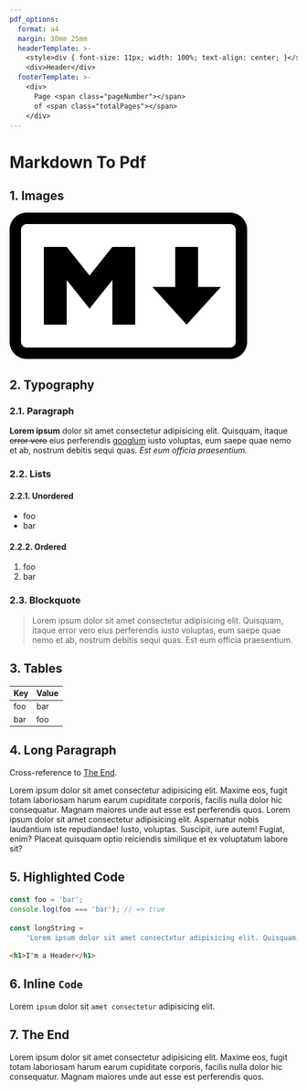 ```yaml
---
pdf_options:
  format: a4
  margin: 30mm 25mm
  headerTemplate: >-
    <style>div { font-size: 11px; width: 100%; text-align: center; }</style>
    <div>Header</div>
  footerTemplate: >-
    <div>
      Page <span class="pageNumber"></span>
      of <span class="totalPages"></span>
    </div>
---
```


# Markdown To Pdf

## 1. Images

![Markdown Mark](markdown-mark.svg)

## 2. Typography

### 2.1. Paragraph

**Lorem ipsum** dolor sit amet consectetur adipisicing elit. Quisquam, itaque ~~error vero~~ eius perferendis [googlum](https://google.com) iusto voluptas, eum saepe quae nemo et ab, nostrum debitis sequi quas. _Est eum officia praesentium._

### 2.2. Lists

#### 2.2.1. Unordered

- foo
- bar

#### 2.2.2. Ordered

1. foo
1. bar

### 2.3. Blockquote

> Lorem ipsum dolor sit amet consectetur adipisicing elit. Quisquam, itaque error vero eius perferendis iusto voluptas, eum saepe quae nemo et ab, nostrum debitis sequi quas. Est eum officia praesentium.

## 3. Tables

| Key | Value |
| --- | ----- |
| foo | bar   |
| bar | foo   |

## 4. Long Paragraph

Cross-reference to [The End](#7-the-end).

Lorem ipsum dolor sit amet consectetur adipisicing elit. Maxime eos, fugit totam laboriosam harum earum cupiditate corporis, facilis nulla dolor hic consequatur. Magnam maiores unde aut esse est perferendis quos. Lorem ipsum dolor sit amet consectetur adipisicing elit. Aspernatur nobis laudantium iste repudiandae! Iusto, voluptas. Suscipit, iure autem! Fugiat, enim? Placeat quisquam optio reiciendis similique et ex voluptatum labore sit?

## 5. Highlighted Code

```js
const foo = 'bar';
console.log(foo === 'bar'); // => true

const longString =
	'Lorem ipsum dolor sit amet consectetur adipisicing elit. Quisquam, itaque error vero eius perferendis iusto voluptas, eum saepe quae nemo et ab, nostrum debitis sequi quas. Est eum officia praesentium.';
```

```html
<h1>I'm a Header</h1>
```

## 6. Inline `Code`

Lorem `ipsum` dolor sit `amet consectetur` adipisicing elit.

## 7. The End

Lorem ipsum dolor sit amet consectetur adipisicing elit. Maxime eos, fugit totam laboriosam harum earum cupiditate corporis, facilis nulla dolor hic consequatur. Magnam maiores unde aut esse est perferendis quos.
